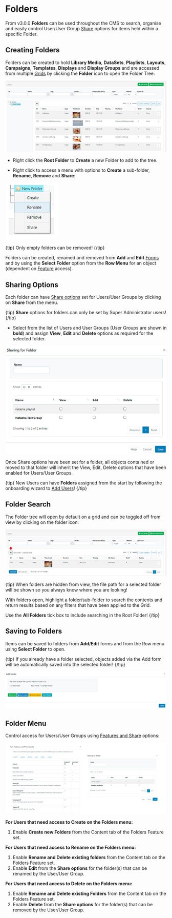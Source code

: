 # Folders

From v3.0.0 **Folders** can be used throughout the CMS to search, organise and easily control User/User Group [Share](https://xibo.org.uk/manual/en/users_features_and_sharing.html) options for items held within a specific Folder.

## Creating Folders

Folders can be created to hold **Library Media**, **DataSets**, **Playlists**, **Layouts**, **Campaigns**, **Templates**, **Displays** and **Display Groups** and are accessed from multiple [Grids](https://xibo.org.uk/manual/en/tour_grids.html) by clicking the **Folder** icon to open the Folder Tree:

![Folder Grid](img/v3_tour_folders_grid.png)

- Right click the **Root Folder** to **Create** a new Folder to add to the tree.


-  Right click to access a menu with options to **Create** a sub-folder, **Rename**, **Remove** and **Share**:

![Folder Menu](img/v3_tour_folders_menu.png)

{tip}
Only empty folders can be removed! 
{/tip}

Folders can be created, renamed and removed from **Add** and **Edit** [Forms](https://xibo.org.uk/manual/en/tour_forms.html) and by using the **Select Folder** option from the **Row Menu** for an object (dependent on [Feature](https://xibo.org.uk/manual/en/users_features_and_sharing.html) access).

## Sharing Options

Each folder can have [Share options](https://xibo.org.uk/manual/en/users_features_and_sharing.html) set for Users/User Groups by clicking on **Share** from the menu.

{tip}
**Share** options for folders can only be set by Super Administrator users!
{/tip}

- Select from the list of Users and User Groups (User Groups are shown in **bold**) and assign **View**, **Edit** and **Delete** options as required for the selected folder.


![Folder Share Options](img/v3_tour_folder_share.png)

Once Share options have been set for a folder, all objects contained or moved to that folder will inherit the View, Edit, Delete options that  have been enabled for Users/User Groups.

{tip} 
New Users can have **Folders** assigned from the start by following the onboarding wizard to [Add Users](https://xibo.org.uk/manual/en/users_administration.html)!
{/tip}

## Folder Search

The Folder tree will open by default on a grid and can be toggled off from view by clicking on the folder icon:

![Folder File Path](img/v3_tour_folder_file_path.png)

{tip} 
When folders are hidden from view, the file path for a selected folder will be shown so you always know where you are looking!

With folders open, highlight a folder/sub-folder to search the contents and return results based on any filters that have been applied to the Grid. 

Use the **All Folders** tick box to include searching in the Root Folder!
{/tip}


## Saving to Folders

Items can be saved to folders from **Add**/**Edit** forms and from the Row menu using **Select Folder** to open.

{tip}
If you already have a folder selected, objects added via the Add form will be automatically saved into the selected folder!
{/tip}

![Add Media to Folder](img/v3_tour_add_media_to_folder.png)

## Folder Menu 
Control access for Users/User Groups using [Features and Share](https://xibo.org.uk/manual/en/users_features_and_sharing.html) options:

![Feature Options](img/v3_tour_folders_feature_options.png)

**For Users that need access to Create on the Folders menu:**
1. Enable **Create new Folders** from the Content tab of the Folders Feature set.

 **For Users that need access to Rename on the Folders menu:**
1. Enable **Rename and Delete existing folders** from the Content tab on the Folders Feature set.
2. Enable **Edit** from the **Share options** for the folder(s) that can be renamed by the User/User Group.

**For Users that need access to Delete on the Folders menu:**
1. Enable **Rename and Delete existing Folders** from the Content tab on the Folders Feature set.
2. Enable **Delete** from the **Share options** for the folder(s) that can be removed by the User/User Group.